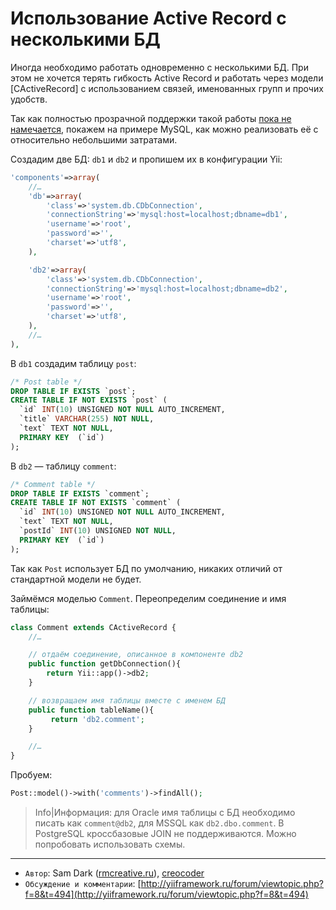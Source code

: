 Использование Active Record с несколькими БД
============================================

Иногда необходимо работать одновременно с несколькими БД. При этом не хочется
терять гибкость Active Record и работать через модели [CActiveRecord] с использованием
связей, именованных групп и прочих удобств.

Так как полностью прозрачной поддержки такой работы
[пока не намечается](http://code.google.com/p/yii/issues/detail?id=797), покажем
на примере MySQL, как можно реализовать её с относительно небольшими затратами.

Создадим две БД: `db1` и `db2` и пропишем их в конфигурации Yii:

```php
'components'=>array(
    //…
    'db'=>array(
        'class'=>'system.db.CDbConnection',
        'connectionString'=>'mysql:host=localhost;dbname=db1',
        'username'=>'root',
        'password'=>'',
        'charset'=>'utf8',
    ),

    'db2'=>array(
        'class'=>'system.db.CDbConnection',
        'connectionString'=>'mysql:host=localhost;dbname=db2',
        'username'=>'root',
        'password'=>'',
        'charset'=>'utf8',
    ),
    //…
),
```

В `db1` создадим таблицу `post`:

```sql
/* Post table */
DROP TABLE IF EXISTS `post`;
CREATE TABLE IF NOT EXISTS `post` (
  `id` INT(10) UNSIGNED NOT NULL AUTO_INCREMENT,
  `title` VARCHAR(255) NOT NULL,
  `text` TEXT NOT NULL,
  PRIMARY KEY  (`id`)
);
```

В `db2` — таблицу `comment`:

```sql
/* Comment table */
DROP TABLE IF EXISTS `comment`;
CREATE TABLE IF NOT EXISTS `comment` (
  `id` INT(10) UNSIGNED NOT NULL AUTO_INCREMENT,
  `text` TEXT NOT NULL,
  `postId` INT(10) UNSIGNED NOT NULL,
  PRIMARY KEY  (`id`)
);
```

Так как `Post` использует БД по умолчанию, никаких отличий от стандартной модели
не будет.

Займёмся моделью `Comment`. Переопределим соединение и имя таблицы:

```php
class Comment extends CActiveRecord {
    //…

    // отдаём соединение, описанное в компоненте db2
    public function getDbConnection(){
        return Yii::app()->db2;
    }

    // возвращаем имя таблицы вместе с именем БД
    public function tableName(){
         return 'db2.comment';
    }

    //…
}
```

Пробуем:
```php
Post::model()->with('comments')->findAll();
```

> Info|Информация: для Oracle имя таблицы с БД необходимо писать как
> `comment@db2`, для MSSQL как `db2.dbo.comment`. В PostgreSQL кроссбазовые
> JOIN не поддерживаются. Можно попробовать использовать схемы.


---
  - `Автор`: Sam Dark ([rmcreative.ru](http://rmcreative.ru/)), [creocoder](http://www.yiiframework.com/forum/index.php?/user/801-creocoder/)
  - `Обсуждение и комментарии`: [http://yiiframework.ru/forum/viewtopic.php?f=8&t=494](http://yiiframework.ru/forum/viewtopic.php?f=8&t=494)